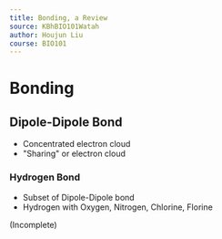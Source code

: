 ```yaml
---
title: Bonding, a Review
source: KBhBIO101Watah
author: Houjun Liu
course: BIO101
---
```


# Bonding
## Dipole-Dipole Bond
* Concentrated electron cloud
* "Sharing" or electron cloud

### Hydrogen Bond
* Subset of Dipole-Dipole bond
* Hydrogen with Oxygen, Nitrogen, Chlorine, Florine

(Incomplete)
